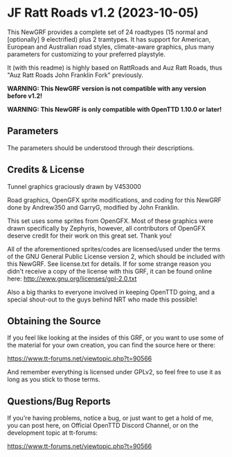 # JF Ratt Roads v1.2 (2023-10-05)

This NewGRF provides a complete set of 24 roadtypes (15 normal and [optionally] 9 electrified) plus 2 tramtypes. It has support for American, European and Australian road styles, climate-aware graphics, plus many parameters for customizing to your preferred playstyle.

It (with this readme) is highly based on RattRoads and Auz Ratt Roads, thus "Auz Ratt Roads John Franklin Fork" previously.

**WARNING: This NewGRF version is not compatible with any version before v1.2!**

**WARNING: This NewGRF is only compatible with OpenTTD 1.10.0 or later!**


## Parameters

The parameters should be understood through their descriptions.


## Credits & License

Tunnel graphics graciously drawn by V453000

Road graphics, OpenGFX sprite modifications, and coding for this NewGRF done by Andrew350 and GarryG, modified by John Franklin.

This set uses some sprites from OpenGFX. Most of these graphics were drawn specifically by Zephyris, however, all contributors of OpenGFX deserve credit for their work on this great set. Thank you!

All of the aforementioned sprites/codes are licensed/used under the terms of the GNU General Public License version 2, which should be included with this NewGRF. See license.txt for details. If for some strange reason you didn't receive a copy of the license with this GRF, it can be found online here: http://www.gnu.org/licenses/gpl-2.0.txt

Also a big thanks to everyone involved in keeping OpenTTD going, and a special shout-out to the guys behind NRT who made this possible!


## Obtaining the Source

If you feel like looking at the insides of this GRF, or you want to use some of the material for your own creation, you can find the source here or there:

https://www.tt-forums.net/viewtopic.php?t=90566

And remember everything is licensed under GPLv2, so feel free to use it as long as you stick to those terms.


## Questions/Bug Reports

If you're having problems, notice a bug, or just want to get a hold of me, you can post here, on Official OpenTTD Discord Channel, or on the development topic at tt-forums:

https://www.tt-forums.net/viewtopic.php?t=90566
